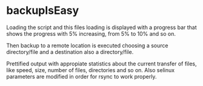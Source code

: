 # backupIsEasy

Loading the script and this files loading is displayed with a progress bar that shows the progress with 5% increasing, from 5% to 10% and so on.

Then backup to a remote location is executed choosing a source directory/file and a destination also a directory/file. 

Prettified output with appropiate statistics about the current transfer of files, like speed, size, number of files, directories and so on. Also selinux parameters are modified in order for rsync to work properly.
